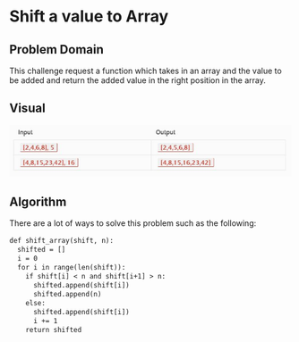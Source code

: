 # Shift a value to Array

## Problem Domain

This challenge request a function which takes in an array and the value to be added and return  the added value in the right position in the array.

## Visual

![Input & Output](../../../assests/array_shift_input_and_output.JPG)

## Algorithm

There are a lot of ways to solve this problem such as the following:

```
def shift_array(shift, n):
  shifted = []
  i = 0
  for i in range(len(shift)):
    if shift[i] < n and shift[i+1] > n:
      shifted.append(shift[i]) 
      shifted.append(n)
    else:
      shifted.append(shift[i]) 
      i += 1
    return shifted
    
```


